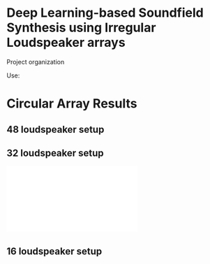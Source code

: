 # Deep Learning-based Soundfield Synthesis using Irregular Loudspeaker arrays  

Project organization 

Use:


# Circular Array Results

## 48 loudspeaker setup

## 32 loudspeaker setup
![real soundfield](/plots/circular/sf_real_source_32_f_1007.8125.pdf)
## 16 loudspeaker setup
